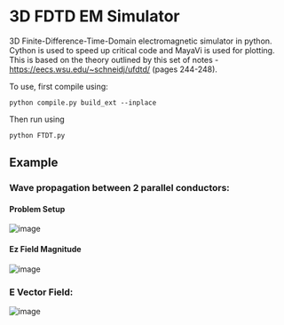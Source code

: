 # 3D FDTD EM Simulator
3D Finite-Difference-Time-Domain electromagnetic simulator in python. Cython is used to speed up critical code and MayaVi is used for plotting. This is based on the theory outlined by this set of notes - https://eecs.wsu.edu/~schneidj/ufdtd/ (pages 244-248).

To use, first compile using:
```
python compile.py build_ext --inplace
``` 
Then run using
```
python FTDT.py
```
## Example
### Wave propagation between 2 parallel conductors:
#### Problem Setup
![image](https://user-images.githubusercontent.com/15094591/227667799-9311bc6d-fb7a-45e5-abdc-068fc99223c8.png)
#### Ez Field Magnitude
![image](https://user-images.githubusercontent.com/15094591/227667727-3e63bebb-82cc-4769-83a1-96f6de9db597.png)
### E Vector Field:
![image](https://user-images.githubusercontent.com/15094591/227667782-0787677e-476f-4385-abb4-46337218375c.png)
